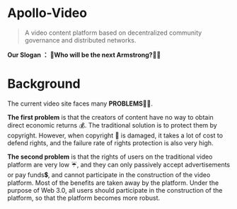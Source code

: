 # Apollo-Video
> A video content platform based on decentralized community governance and distributed networks.   
  
**Our Slogan ： 🚀Who will be the next Armstrong?👨‍🚀** 

# Background
The current video site faces many **PROBLEMS**🙅‍♂️.
  
**The first problem** is that the creators of content have no way to obtain direct economic returns 💰. The traditional solution is to protect them by copyright. However, when copyright 📝 is damaged, it takes a lot of cost to defend rights, and the failure rate of rights protection is also very high.  
  
**The second problem** is that the rights of users on the traditional video platform are very low ☔️, and they can only passively accept advertisements or pay funds💲, and cannot participate in the construction of the video platform. Most of the benefits are taken away by the platform. Under the purpose of Web 3.0, all users should participate in the construction of the platform, so that the platform becomes more robust.


